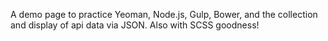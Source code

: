 A demo page to practice Yeoman, Node.js, Gulp, Bower, and the collection and display of api data via JSON. Also with SCSS goodness!
